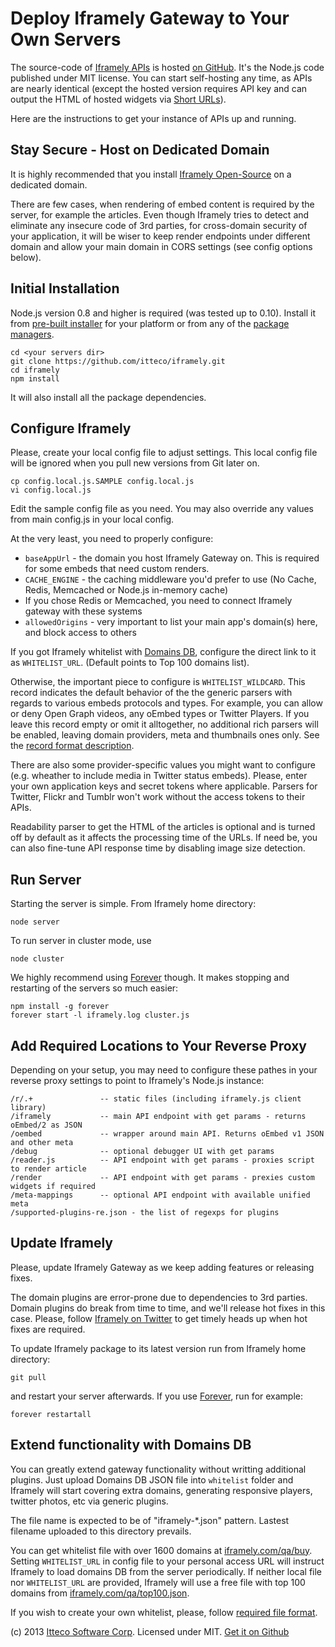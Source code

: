 # Deploy Iframely Gateway to Your Own Servers

The source-code of [Iframely APIs](https://iframely.com) is hosted [on GitHub](https://github.com/itteco/iframely). It's the Node.js code published under MIT license. You can start self-hosting any time, as APIs are nearly identical (except the hosted version requires API key and can output the HTML of hosted widgets via [Short URLs](https://iframely.com/docs/url-shortener)).

Here are the instructions to get your instance of APIs up and running.

## Stay Secure - Host on Dedicated Domain

It is highly recommended that you install [Iframely Open-Source](https://iframely.com/get) on a dedicated domain. 

There are few cases, when rendering of embed content is required by the server, for example the articles. Even though Iframely tries to detect and eliminate any insecure code of 3rd parties, for cross-domain security of your application, it will be wiser to keep render endpoints under different domain and allow your main domain in CORS settings (see config options below).



## Initial Installation

Node.js version 0.8 and higher is required (was tested up to 0.10). Install it from [pre-built installer](http://nodejs.org/download/) for your platform or from any of the [package managers](https://github.com/joyent/node/wiki/Installing-Node.js-via-package-manager).

    cd <your servers dir>
    git clone https://github.com/itteco/iframely.git
    cd iframely
    npm install

It will also install all the package dependencies.


## Configure Iframely

Please, create your local config file to adjust settings. This local config file will be ignored when you pull new versions from Git later on.

    cp config.local.js.SAMPLE config.local.js
    vi config.local.js

Edit the sample config file as you need. You may also override any values from main config.js in your local config.

At the very least, you need to properly configure:

- `baseAppUrl` - the domain you host Iframely Gateway on. This is required for some embeds that need custom renders.
- `CACHE_ENGINE` - the caching middleware you'd prefer to use (No Cache, Redis, Memcached or Node.js in-memory cache)
- If you chose Redis or Memcached, you need to connect Iframely gateway with these systems
- `allowedOrigins` - very important to list your main app's domain(s) here, and block access to others 


If you got Iframely whitelist with [Domains DB](https://iframely.com/qa), configure the direct link to it as `WHITELIST_URL`. (Default points to Top 100 domains list).

Otherwise, the important piece to configure is `WHITELIST_WILDCARD`. This record indicates the default behavior of the the generic parsers with regards to various embeds protocols and types. For example, you can allow or deny Open Graph videos, any oEmbed types or Twitter Players. If you leave this record empty or omit it alltogether, no additional rich parsers will be enabled, leaving domain providers, meta and thumbnails ones only. See the [record format description](https://iframely.com/qa/format).

There are also some provider-specific values you might want to configure (e.g. wheather to include media in Twitter status embeds). Please, enter your own application keys and secret tokens where applicable. Parsers for Twitter, Flickr and Tumblr won't work without the access tokens to their APIs.


Readability parser to get the HTML of the articles is optional and is turned off by default as it affects the processing time of the URLs. If need be, you can also fine-tune API response time by disabling image size detection.


## Run Server

Starting the server is simple. From Iframely home directory:

    node server

To run server in cluster mode, use

    node cluster


We highly recommend using [Forever](https://github.com/nodejitsu/forever) though. It makes stopping and restarting of the servers so much easier:

    npm install -g forever
    forever start -l iframely.log cluster.js



## Add Required Locations to Your Reverse Proxy

Depending on your setup, you may need to configure these pathes in your reverse proxy settings to point to Iframely's Node.js instance:

    /r/.+               -- static files (including iframely.js client library)
    /iframely           -- main API endpoint with get params - returns oEmbed/2 as JSON
    /oembed             -- wrapper around main API. Returns oEmbed v1 JSON and other meta
    /debug              -- optional debugger UI with get params
    /reader.js          -- API endpoint with get params - proxies script to render article
    /render             -- API endpoint with get params - prexies custom widgets if required
    /meta-mappings      -- optional API endpoint with available unified meta
    /supported-plugins-re.json - the list of regexps for plugins



## Update Iframely

Please, update Iframely Gateway as we keep adding features or releasing fixes. 

The domain plugins are error-prone due to dependencies to 3rd parties. Domain plugins do break from time to time, and we'll release hot fixes in this case. Please, follow [Iframely on Twitter](http://twitter.com/iframely) to get timely heads up when hot fixes are required.


To update Iframely package to its latest version run from Iframely home directory:

    git pull
    
and restart your server afterwards. If you use [Forever](https://github.com/nodejitsu/forever), run for example:

    forever restartall



## Extend functionality with Domains DB

You can greatly extend gateway functionality without writting additional plugins. Just upload Domains DB JSON file into `whitelist` folder and Iframely will start covering extra domains, generating responsive players, twitter photos, etc via generic plugins.

The file name is expected to be of "iframely-*.json" pattern. Lastest filename uploaded to this directory prevails. 

You can get whitelist file with over 1600 domains at [iframely.com/qa/buy](https://iframely.com/qa/buy). Setting `WHITELIST_URL` in config file to your personal access URL will instruct Iframely to load domains DB from the server periodically. If neither local file nor `WHITELIST_URL` are provided, Iframely will use a free file with top 100 domains from [iframely.com/qa/top100.json](http://iframely.com/qa/top100.json). 

If you wish to create your own whitelist, please, follow [required file format](http://iframely.com/qa/format).



(c) 2013 [Itteco Software Corp](http://itteco.com). Licensed under MIT. [Get it on Github](https://github.com/itteco/iframely)